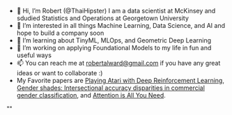 - 👋 Hi, I’m Robert (@ThaiHipster) I am a data scientist at McKinsey and sdudied Statistics and Operations at Georgetown University
- 👀 I’m interested in all things Machine Learning, Data Science, and AI and hope to build a company soon
- 🌱 I’m learning about TinyML, MLOps, and Geometric Deep Learning
- 💞️ I’m working on applying Foundational Models to my life in fun and useful ways
- 📫 You can reach me at robertalward@gmail.com if you have any great ideas or want to collaborate :)
- My Favorite papers are [Playing Atari with Deep Reinforcement Learning](https://www.deepmind.com/publications/playing-atari-with-deep-reinforcement-learning), [Gender shades: Intersectional accuracy disparities in commercial gender classification](http://proceedings.mlr.press/v81/buolamwini18a.html?mod=article_inline), and [Attention is All You Need](https://arxiv.org/abs/1706.03762).

 ""

<!---
ThaiHipster/ThaiHipster is a ✨ special ✨ repository because its `README.md` (this file) appears on your GitHub profile.
You can click the Preview link to take a look at your changes.
--->
